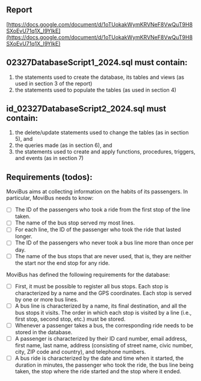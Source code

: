 ## Report
[https://docs.google.com/document/d/1oTUokakWymKRVNeF8VwQuT9H8SXoEvU71q1X_I9YIkE](https://docs.google.com/document/d/1oTUokakWymKRVNeF8VwQuT9H8SXoEvU71q1X_I9YIkE)


## 02327DatabaseScript1_2024.sql must contain:
1. the statements used to create the database, its tables and views (as used in section 3 of the report)
2. the statements used to populate the tables (as used in section 4)
   
## id_02327DatabaseScript2_2024.sql must contain:
1. the delete/update statements used to change the tables (as in section 5), and
2. the queries made (as in section 6), and
3. the statements used to create and apply functions, procedures, triggers, and events (as in section 7)

## Requirements (todos):
MoviBus aims at collecting information on the habits of its passengers. In particular, MoviBus needs to know:
- [ ] The ID of the passengers who took a ride from the first stop of the line taken.
- [ ] The name of the bus stop served my most lines.
- [ ] For each line, the ID of the passenger who took the ride that lasted longer.
- [ ] The ID of the passengers who never took a bus line more than once per day.
- [ ] The name of the bus stops that are never used, that is, they are neither the start nor the end stop for any ride.

MoviBus has defined the following requirements for the database:
- [ ] First, it must be possible to register all bus stops. Each stop is characterized by a name and the GPS coordinates. Each stop is served by one or more bus lines.
- [ ] A bus line is characterized by a name, its final destination, and all the bus stops it visits. The order in which each stop is visited by a line (i.e., first stop, second stop, etc.) must be stored.
- [ ] Whenever a passenger takes a bus, the corresponding ride needs to be stored in the database.
- [ ] A passenger is characterized by their ID card number, email address, first name, last name, address (consisting of street name, civic number, city, ZIP code and country), and telephone numbers.
- [ ] A bus ride is characterized by the date and time when it started, the duration in minutes, the passenger who took the ride, the bus line being taken, the stop where the ride started and the stop where it ended.
